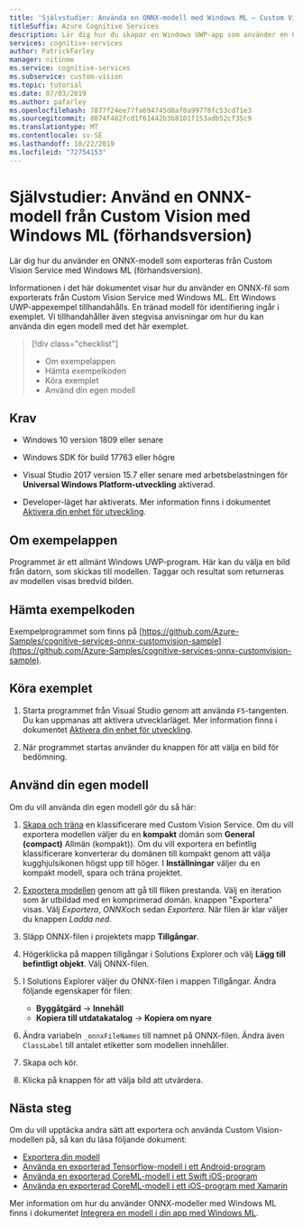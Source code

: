 ```yaml
---
title: 'Självstudier: Använda en ONNX-modell med Windows ML – Custom Vision Service'
titleSuffix: Azure Cognitive Services
description: Lär dig hur du skapar en Windows UWP-app som använder en ONNX-modell som exporteras från Azure Cognitive Services.
services: cognitive-services
author: PatrickFarley
manager: nitinme
ms.service: cognitive-services
ms.subservice: custom-vision
ms.topic: tutorial
ms.date: 07/03/2019
ms.author: pafarley
ms.openlocfilehash: 7877f24ee77fa694745d0af0a99778fc53cd71e3
ms.sourcegitcommit: 8074f482fcd1f61442b3b8101f153adb52cf35c9
ms.translationtype: MT
ms.contentlocale: sv-SE
ms.lasthandoff: 10/22/2019
ms.locfileid: "72754153"
---
```

# <a name="tutorial-use-an-onnx-model-from-custom-vision-with-windows-ml-preview"></a>Självstudier: Använd en ONNX-modell från Custom Vision med Windows ML (förhandsversion)

Lär dig hur du använder en ONNX-modell som exporteras från Custom Vision Service med Windows ML (förhandsversion).

Informationen i det här dokumentet visar hur du använder en ONNX-fil som exporterats från Custom Vision Service med Windows ML. Ett Windows UWP-appexempel tillhandahålls. En tränad modell för identifiering ingår i exemplet. Vi tillhandahåller även stegvisa anvisningar om hur du kan använda din egen modell med det här exemplet.

> [!div class="checklist"]
> * Om exempelappen
> * Hämta exempelkoden
> * Köra exemplet
> * Använd din egen modell

## <a name="prerequisites"></a>Krav

* Windows 10 version 1809 eller senare

* Windows SDK för build 17763 eller högre

* Visual Studio 2017 version 15.7 eller senare med arbetsbelastningen för __Universal Windows Platform-utveckling__ aktiverad.

* Developer-läget har aktiverats. Mer information finns i dokumentet [Aktivera din enhet för utveckling](https://docs.microsoft.com/windows/uwp/get-started/enable-your-device-for-development).

## <a name="about-the-example-app"></a>Om exempelappen

Programmet är ett allmänt Windows UWP-program. Här kan du välja en bild från datorn, som skickas till modellen. Taggar och resultat som returneras av modellen visas bredvid bilden.

## <a name="get-the-example-code"></a>Hämta exempelkoden

Exempelprogrammet som finns på [https://github.com/Azure-Samples/cognitive-services-onnx-customvision-sample](https://github.com/Azure-Samples/cognitive-services-onnx-customvision-sample).

## <a name="run-the-example"></a>Köra exemplet

1. Starta programmet från Visual Studio genom att använda `F5`-tangenten. Du kan uppmanas att aktivera utvecklarläget. Mer information finns i dokumentet [Aktivera din enhet för utveckling](https://docs.microsoft.com/windows/uwp/get-started/enable-your-device-for-development).

1. När programmet startas använder du knappen för att välja en bild för bedömning.

## <a name="use-your-own-model"></a>Använd din egen modell

Om du vill använda din egen modell gör du så här:

1. [Skapa och träna](https://docs.microsoft.com/azure/cognitive-services/custom-vision-service/getting-started-build-a-classifier) en klassificerare med Custom Vision Service. Om du vill exportera modellen väljer du en __kompakt__ domän som **General (compact)** Allmän (kompakt)). Om du vill exportera en befintlig klassificerare konverterar du domänen till kompakt genom att välja kugghjulsikonen högst upp till höger. I __Inställningar__ väljer du en kompakt modell, spara och träna projektet.  

1. [Exportera modellen](https://docs.microsoft.com/azure/cognitive-services/custom-vision-service/export-your-model) genom att gå till fliken prestanda. Välj en iteration som är utbildad med en komprimerad domän. knappen "Exportera" visas. Välj *Exportera*, *ONNX*och sedan *Exportera*. När filen är klar väljer du knappen *Ladda ned*.

1. Släpp ONNX-filen i projektets mapp __Tillgångar__. 

1. Högerklicka på mappen tillgångar i Solutions Explorer och välj __Lägg till befintligt objekt__. Välj ONNX-filen.

1. I Solutions Explorer väljer du ONNX-filen i mappen Tillgångar. Ändra följande egenskaper för filen:

    * __Byggåtgärd__ -> __Innehåll__
    * __Kopiera till utdatakatalog__ -> __Kopiera om nyare__

1. Ändra variabeln `_onnxFileNames` till namnet på ONNX-filen. Ändra även `ClassLabel` till antalet etiketter som modellen innehåller.

1. Skapa och kör.

1. Klicka på knappen för att välja bild att utvärdera.

## <a name="next-steps"></a>Nästa steg

Om du vill upptäcka andra sätt att exportera och använda Custom Vision-modellen på, så kan du läsa följande dokument:

* [Exportera din modell](https://docs.microsoft.com/azure/cognitive-services/custom-vision-service/export-your-model)
* [Använda en exporterad Tensorflow-modell i ett Android-program](https://github.com/Azure-Samples/cognitive-services-android-customvision-sample)
* [Använda en exporterad CoreML-modell i ett Swift iOS-program](https://go.microsoft.com/fwlink/?linkid=857726)
* [Använda en exporterad CoreML-modell i ett iOS-program med Xamarin](https://github.com/xamarin/ios-samples/tree/master/ios11/CoreMLAzureModel)

Mer information om hur du använder ONNX-modeller med Windows ML finns i dokumentet [Integrera en modell i din app med Windows ML](/windows/ai/windows-ml/integrate-model).
